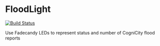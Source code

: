 FloodLight
==========
[![Build Status](https://travis-ci.org/urbanriskmap/floodlight.svg?branch=master)](https://travis-ci.org/urbanriskmap/floodlight)

Use Fadecandy LEDs to represent status and number of CogniCity flood reports
